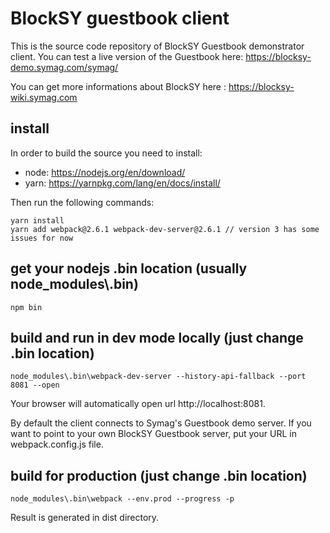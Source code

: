
# BlockSY guestbook client

This is the source code repository of BlockSY Guestbook demonstrator client.
You can test a live version of the Guestbook here: https://blocksy-demo.symag.com/symag/

You can get more informations about BlockSY here : https://blocksy-wiki.symag.com

## install

In order to build the source you need to install:
- node: https://nodejs.org/en/download/
- yarn: https://yarnpkg.com/lang/en/docs/install/

Then run the following commands:

```
yarn install
yarn add webpack@2.6.1 webpack-dev-server@2.6.1 // version 3 has some issues for now
```

## get your nodejs .bin location (usually node_modules\\.bin)
```
npm bin 
```

## build and run in dev mode locally (just change .bin location)
```
node_modules\.bin\webpack-dev-server --history-api-fallback --port 8081 --open
```

Your browser will automatically open url http://localhost:8081.

By default the client connects to Symag's Guestbook demo server.
If you want to point to your own BlockSY Guestbook server, put your URL in webpack.config.js file.

## build for production (just change .bin location)
```
node_modules\.bin\webpack --env.prod --progress -p
```

Result is generated in dist directory.
